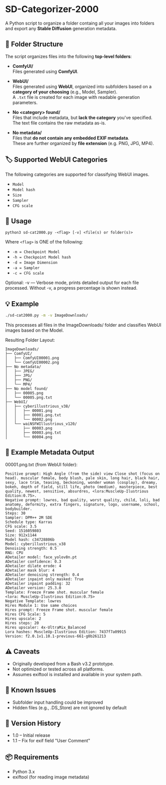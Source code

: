 # SD-Categorizer-2000

A Python script to organize a folder containg all your images into folders and export any **Stable Diffusion** generation metadata.

## 📁 Folder Structure

The script organizes files into the following **top-level folders**:

- **ComfyUI/**  
  Files generated using **ComfyUI**.

- **WebUI/**  
  Files generated using **WebUI**, organized into subfolders based on a **category of your choosing** (e.g., Model, Sampler).  
  A `.txt` file is created for each image with readable generation parameters.

- **No \<category\> found/**  
  Files that include metadata, but **lack the category** you've specified.  
  The text file contains the raw metadata as-is.

- **No metadata/**  
  Files that **do not contain any embedded EXIF metadata**.  
  These are further organized by **file extension** (e.g. PNG, JPG, MP4).

## 🏷 Supported WebUI Categories

The following categories are supported for classifying WebUI images.  

- `Model`
- `Model hash`
- `Size`
- `Sampler`
- `CFG scale`

## 🧰 Usage

```
python3 sd-cat2000.py -<flag> [-v] <file(s) or folder(s)>
```

Where `<flag>` is ONE of the following:
- `-m = Checkpoint Model`
- `-h = Checkpoint Model hash`
- `-d = Image Dimension`
- `-a = Sampler`
- `-c = CFG scale`

Optional:
-v — Verbose mode, prints detailed output for each file processed.
Without -v, a progress percentage is shown instead.


## 💡 Example

```bash
./sd-cat2000.py -m -v ImageDownloads/
```
This processes all files in the ImageDownloads/ folder and classifies WebUI images based on the Model.

Resulting Folder Layout:

```
ImageDownloads/
├── ComfyUI/
│   ├── ComfyUI00001.png
│   └── ComfyUI00002.png
├── No metadata/
│   ├── JPEG/
│   ├── JPG/
│   ├── PNG/
│   └── MP4/
├── No model found/
│   ├── 00005.png
│   └── 00005.png.txt
├── WebUI/
│   ├── cyberillustrious_v38/
│   │   ├── 00001.png
│   │   ├── 00001.png.txt
│   │   └── 00002.png
│   └── waiNSFWIllustrious_v120/
│       ├── 00003.png
│       ├── 00003.png.txt
│       └── 00004.png
```

## 📝 Example Metadata Output

00001.png.txt (from WebUI folder):
```
Positive prompt: High Angle (from the side) view Close shot (focus on head). muscular female, body blush, pale skin, long hair, black hair, sexy, lace trim, teasing, beckoning, wonder woman (cosplay), dreamy, bokeh, depth of field, still life, photo (medium), masterpiece, best quality, newest, sensitive, absurdres, <lora:MuscleUp-Ilustrious Edition:0.75>.
Negative prompt: lowres, bad quality, worst quality, child, loli, bad anatomy, deformity, extra fingers, signature, logo, username, school, bodybuilder.
Steps: 30
Sampler: DPM++ 2M SDE
Schedule type: Karras
CFG scale: 3.5
Seed: 1516059803
Size: 912x1144
Model hash: c34728806b
Model: cyberillustrious_v38
Denoising strength: 0.5
RNG: CPU
ADetailer model: face_yolov8n.pt
ADetailer confidence: 0.3
ADetailer dilate erode: 4
ADetailer mask blur: 4
ADetailer denoising strength: 0.4
ADetailer inpaint only masked: True
ADetailer inpaint padding: 32
ADetailer version: 25.3.0
Template: Freeze Frame shot. muscular female
<lora: MuscleUp-Ilustrious Edition:0.75>
Negative Template: lowres
Hires Module 1: Use same choices
Hires prompt: Freeze Frame shot. muscular female
Hires CFG Scale: 5
Hires upscale: 2
Hires steps: 20
Hires upscaler: 4x-UltraMix_Balanced
Lora hashes: MuscleUp-Ilustrious Edition: 7437f7a09915
Version: f2.0.1v1.10.1-previous-661-g0b261213
```

## ⚠️ Caveats

- Originally developed from a Bash v3.2 prototype.
- Not optimized or tested across all platforms.
- Assumes exiftool is installed and available in your system path.

## 🐞 Known Issues

- Subfolder input handling could be improved
- Hidden files (e.g., .DS_Store) are not ignored by default

## 📜 Version History

- 1.0 – Initial release
- 1.1 – Fix for exif field "User Comment"

## 📦 Requirements

- Python 3.x
- exiftool (for reading image metadata)

